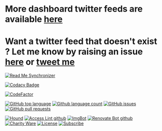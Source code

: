 # More dashboard twitter feeds are available [here](https://marketplace.visualstudio.com/search?term=trevellick&target=VSTS&category=All%20categories&sortBy=Relevance)

# Want a twitter feed that doesn't exist ? Let me know by raising an issue [here](https://github.com/GregTrevellick/VsixTwitterWidget/issues) or [tweet me](https://twitter.com/GregTrevellick)

<!--BadgesSTART-->
<!-- Powered by https://github.com/GregTrevellick/ReadMeSynchronizer -->
[![Read Me Synchronizer](https://img.shields.io/badge/-powered%20by%20ReadMeSynchronizer-brightgreen.svg)](https://github.com/GregTrevellick/ReadMeSynchronizer)
<!-- no md -->
[![Codacy Badge](https://api.codacy.com/project/badge/Grade/e7801c84e3d645859e668f1b6bd7af05)](https://www.codacy.com/project/gtrevellick/More/dashboard?utm_source=github.com&amp;utm_medium=referral&amp;utm_content=GregTrevellick/More&amp;utm_campaign=Badge_Grade_Dashboard)
<!-- no md -->
[![CodeFactor](https://www.codefactor.io/repository/github/GregTrevellick/More/badge)](https://www.codefactor.io/repository/github/GregTrevellick/More)
<!-- no md -->
<!-- no md -->
[![GitHub top language](https://img.shields.io/github/languages/top/GregTrevellick/More.svg)](https://github.com/GregTrevellick/More)
[![Github language count](https://img.shields.io/github/languages/count/GregTrevellick/More.svg)](https://github.com/GregTrevellick/More)
[![GitHub issues](https://img.shields.io/github/issues-raw/GregTrevellick/More.svg)](https://github.com/GregTrevellick/More/issues)
[![GitHub pull requests](https://img.shields.io/github/issues-pr-raw/GregTrevellick/More.svg)](https://github.com/GregTrevellick/More/pulls)
<!-- no md -->
<!-- no md -->
<!-- no md -->
<!-- no md -->
<!-- no md -->
<!-- no md -->
<!-- no md -->
<!-- no md -->
<!-- no md -->
<!-- no md -->
<!-- no md -->
<!-- no md -->
<!-- no md -->
<!-- no md -->
[![Hound](https://img.shields.io/badge/hound_ci-checked-brightgreen.svg)](https://houndci.com/)
[![Access Lint github](https://img.shields.io/badge/a11y-checked-brightgreen.svg)](https://www.accesslint.com)
[![ImgBot](https://img.shields.io/badge/images-optimized-brightgreen.svg)](https://imgbot.net/)
[![Renovate Bot github](https://img.shields.io/badge/renovatebot-checked-brightgreen.svg)](https://renovatebot.com/)
[![Charity Ware](https://img.shields.io/badge/charity%20ware-thank%20you-brightgreen.svg)](https://github.com/GregTrevellick/MiscellaneousArtefacts/wiki/Charity-Ware)
[![License](https://img.shields.io/github/license/gittools/gitlink.svg)](/LICENSE.txt)
[![Subscribe](https://img.shields.io/badge/subscribe%20to%20receive%20notificatons-grey.svg)](https://github.com/GregTrevellick/More/subscription)

<!--BadgesEND-->

